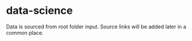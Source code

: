 # data-science


Data is sourced from root folder input. Source links will be added later in a common place.
 
